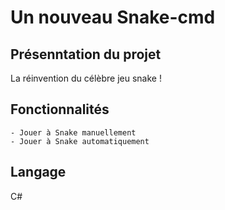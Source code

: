 # Un nouveau Snake-cmd

## Présenntation du projet

La réinvention du célèbre jeu snake !

## Fonctionnalités 

    - Jouer à Snake manuellement
    - Jouer à Snake automatiquement

## Langage

C#